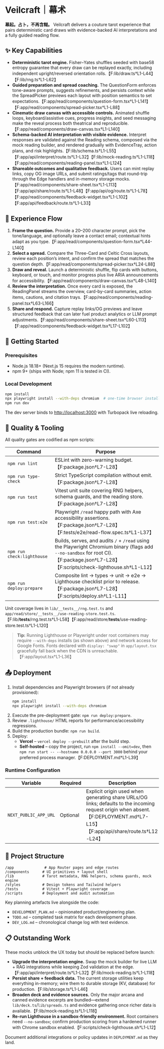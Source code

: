 # Veilcraft｜幕术

**幕起。占卜，不再含糊。** Veilcraft delivers a couture tarot experience that pairs deterministic card draws with evidence-backed AI interpretations and a fully guided reading flow.

## ✨ Key Capabilities

- **Deterministic tarot engine.** Fisher–Yates shuffles seeded with base58 entropy guarantee that every draw can be replayed exactly, including independent upright/reversed orientation rolls.【F:lib/draw.ts†L1-L44】【F:lib/rng.ts†L1-L62】
- **Guided preparation and spread coaching.** The QuestionForm enforces tone-aware prompts, suggests refinements, and persists context while the SpreadPicker previews each layout with position semantics to set expectations.【F:app/read/components/question-form.tsx†L1-L141】【F:app/read/components/spread-picker.tsx†L1-L88】
- **Cinematic draw canvas with accessible controls.** Animated shuffle loops, keyboard/assistive cues, progress insights, and seed messaging make the reveal process both theatrical and reproducible.【F:app/read/components/draw-canvas.tsx†L1-L140】
- **Schema-backed AI interpretation with visible evidence.** Interpret responses are validated against the Reading schema, composed via the mock reading builder, and rendered gradually with EvidenceTray, action plans, and risk highlights.【F:lib/schema.ts†L1-L55】【F:app/api/interpret/route.ts†L1-L32】【F:lib/mock-reading.ts†L1-L118】【F:app/read/components/reading-panel.tsx†L1-L124】
- **Shareable outcomes and qualitative feedback.** Users can mint replay links, copy OG image URLs, and submit ratings/tags that round-trip through the Edge handlers and in-memory storage mocks.【F:app/read/components/share-sheet.tsx†L1-L113】【F:app/api/share/route.ts†L1-L48】【F:app/api/og/route.ts†L1-L78】【F:app/read/components/feedback-widget.tsx†L1-L102】【F:app/api/feedback/route.ts†L1-L33】

## 🧭 Experience Flow

1. **Frame the question.** Provide a 20–200 character prompt, pick the tone/language, and optionally leave a contact email; contextual hints adapt as you type.【F:app/read/components/question-form.tsx†L44-L140】
2. **Select a spread.** Compare the Three-Card and Celtic Cross layouts, review each position’s intent, and confirm the spread that matches the question depth.【F:app/read/components/spread-picker.tsx†L24-L88】
3. **Draw and reveal.** Launch a deterministic shuffle, flip cards with buttons, keyboard, or touch, and monitor progress plus live ARIA announcements for accessibility.【F:app/read/components/draw-canvas.tsx†L48-L140】
4. **Review the interpretation.** Once every card is exposed, the ReadingPanel streams the overview, card-by-card summaries, action items, cautions, and citation trays.【F:app/read/components/reading-panel.tsx†L63-L166】
5. **Share and respond.** Capture replay links/OG previews and leave structured feedback that can later fuel product analytics or LLM prompt adjustments.【F:app/read/components/share-sheet.tsx†L60-L113】【F:app/read/components/feedback-widget.tsx†L17-L102】

## 🚀 Getting Started

### Prerequisites

- Node.js 18.18+ (Next.js 15 requires the modern runtime).
- npm 9+ (ships with Node; npm 11 is tested in CI).

### Local Development

```bash
npm install
npx playwright install --with-deps chromium  # one-time browser install for e2e/Lighthouse helpers
npm run dev
```

The dev server binds to [http://localhost:3000](http://localhost:3000) with Turbopack live reloading.

## 🧪 Quality & Tooling

All quality gates are codified as npm scripts:

| Command                    | Purpose                                                                                                                                                                                |
| -------------------------- | -------------------------------------------------------------------------------------------------------------------------------------------------------------------------------------- |
| `npm run lint`             | ESLint with zero-warning budget.【F:package.json†L7-L28】                                                                                                                              |
| `npm run type-check`       | Strict TypeScript compilation without emit.【F:package.json†L7-L28】                                                                                                                   |
| `npm run test`             | Vitest unit suite covering RNG helpers, schema guards, and the reading store.【F:package.json†L7-L28】                                                                                 |
| `npm run test:e2e`         | Playwright `/read` happy path with Axe accessibility assertions.【F:package.json†L7-L28】【F:tests/e2e/read-flow.spec.ts†L1-L37】                                                      |
| `npm run check:lighthouse` | Builds, serves, and audits `/` + `/read` using the Playwright Chromium binary (flags add `--no-sandbox` for root CI).【F:package.json†L7-L28】【F:scripts/check-lighthouse.sh†L1-L12】 |
| `npm run deploy:prepare`   | Composite lint → types → unit → e2e → Lighthouse checklist prior to release.【F:package.json†L7-L28】【F:scripts/deploy.sh†L1-L11】                                                    |

Unit coverage lives in `lib/__tests__/rng.test.ts` and `app/read/store/__tests__/use-reading-store.test.ts`.【F:lib/**tests**/rng.test.ts†L1-L58】【F:app/read/store/**tests**/use-reading-store.test.ts†L1-L120】

> **Tip:** Running Lighthouse or Playwright under root containers may require `--with-deps` installs (as shown above) and network access for Google Fonts. Fonts declared with `display: "swap"` in `app/layout.tsx` gracefully fall back when the CDN is unreachable.【F:app/layout.tsx†L1-L36】

## 📤 Deployment

1. Install dependencies and Playwright browsers (if not already provisioned):
   ```bash
   npm install
   npx playwright install --with-deps chromium
   ```
2. Execute the pre-deployment gate: `npm run deploy:prepare`.
3. Review `.lighthouse/` HTML reports for performance/accessibility regressions.
4. Build the production bundle: `npm run build`.
5. Deploy:
   - **Vercel** – `vercel deploy --prebuilt` after the build step.
   - **Self-hosted** – copy the project, run `npm install --omit=dev`, then `npm run start -- --hostname 0.0.0.0 --port 3000` behind your preferred process manager.【F:DEPLOYMENT.md†L1-L39】

### Runtime Configuration

| Variable              | Required | Description                                                                                                                                                                  |
| --------------------- | -------- | ---------------------------------------------------------------------------------------------------------------------------------------------------------------------------- |
| `NEXT_PUBLIC_APP_URL` | Optional | Explicit origin used when generating share URLs/OG links; defaults to the incoming request origin when absent.【F:DEPLOYMENT.md†L7-L15】【F:app/api/share/route.ts†L12-L24】 |

## 📂 Project Structure

```
/app              # App Router pages and edge routes
/components      # UI primitives + layout shell
/lib             # Tarot metadata, RNG helpers, schema guards, mock engine
/styles          # Design tokens and Tailwind helpers
/tests           # Vitest + Playwright coverage
/scripts         # Deployment and audit automation
```

Key planning artefacts live alongside the code:

- `DEVELOPMENT_PLAN.md` – opinionated product/engineering plan.
- `TODO.md` – completed task matrix for each development phase.
- `DEV_LOG.md` – chronological change log with test evidence.

## 📋 Outstanding Work

These mocks unblock the UX today but should be replaced before launch:

- **Upgrade the interpretation engine.** Swap the mock builder for live LLM + RAG integrations while keeping Zod validation at the edge.【F:app/api/interpret/route.ts†L1-L32】【F:lib/mock-reading.ts†L1-L118】
- **Persist share + feedback data.** The current storage utilities keep everything in-memory; wire them to durable storage (KV, database) for production.【F:lib/storage.ts†L1-L46】
- **Broaden deck and evidence sources.** Only the major arcana and canned evidence excerpts are bundled—extend `lib/deck.ts`/`lib/spreads.ts` and evidence gathering once richer data is available.【F:lib/mock-reading.ts†L1-L118】
- **Re-run Lighthouse in a sandbox-friendly environment.** Root containers need `--no-sandbox`; confirm production scoring from a hardened runner with Chrome sandbox enabled.【F:scripts/check-lighthouse.sh†L1-L12】

Document additional integrations or policy updates in `DEPLOYMENT.md` as they land.
